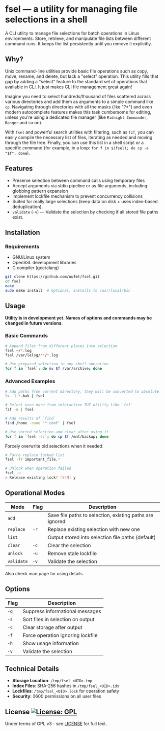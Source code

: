 # fsel — a utility for managing file selections in a shell

A CLI utility to manage file selections for batch operations in Linux
environments. Store, retrieve, and manipulate file lists between different
command runs. It keeps the list persistently until you remove it explicitly.

## Why?

Unix command-line utilities provide basic file operations such as copy, move,
rename, and delete, but lack a "select" operation. This utility fills that gap
by adding a "select" feature to the standard set of operations that available in
CLI. It just makes CLI file management great again!

Imagine you need to select hundreds/thousand of files scattered across various
directories and add them as arguments to a simple command like `cp`. Navigating
through directories with all the masks (like "?*") and even modern autocomplete
features makes this task cumbersome for editing, unless you're using a dedicated
file manager (like `Midnight Commander`, `Ranger` and so on).

With `fsel` and powerful search utilities with filtering, such as `fzf`, you
can easily compile the necessary list of files, iterating as needed and moving
through the file tree. Finally, you can use this list in a shell script or a
specific command (for example, in a loop: `for f in $(fsel); do cp -a "$f"; done`).

## Features

- Preserve selection between command calls using temporary files
- Accept arguments via stdin pipeline or as file arguments, including globbing
  pattern expansion
- Implement lockfile mechanism to prevent concurrency collisions
- Suited for really large selections (keep data on disk + uses index-based
  deduplication).
- `validate` (`-v`) — Validate the selection by checking if all stored file paths exist.

## Installation

### Requirements
- GNU/Linux system
- OpenSSL development libraries
- C compiler (gcc/clang)

```bash
git clone https://github.com/uwfmt/fsel.git
cd fsel
make
sudo make install  # Optional, installs to /usr/local/bin
```

## Usage

**Utility is in development yet. Names of options and commands may be changed in future versions.**

### Basic Commands
```bash
# Append files from different places into selection
fsel ~/*.log
fsel /var/lelog/**/*.log

# Use prepared selection in any shell operation
for f in `fsel`; do mv $f /var/archive; done
```

### Advanced Examples
```bash
# Add paths from current directory, they will be converted to absolute paths
ls -1 *.bak | fsel

# Select even more from interactive TUI utility like `fzf`
fzf -m | fsel

# Add results of `find`
find /home -name '*.conf' | fsel

# Use sorted selection and clear after using it
for f in `fsel -sc`; do cp $f /mnt/backup; done
```

Forcely overwrite old selections when it needed:

``` bash
# Force replace locked list
fsel -fr important_file.*

# Unlock when operation failed
fsel -u
> Release existing lock? [Y/N] y
```

## Operational Modes

| Mode        | Flag | Description                                              |
|-------------|------|----------------------------------------------------------|
| `add`       |      | Save file paths to selection, existing paths are ignored  |
| `replace`   | `-r` | Replace existing selection with new one                  |
| `list`      |      | Output stored into selection file paths (default)        |
| `clear`     | `-c` | Clear the selection                                      |
| `unlock`    | `-u` | Remove stale lockfile                                    |
| `validate`  | `-v` | Validate the selection                                   |

Also check man page for using details.

## Options

| Flag | Description                       |
|------|-----------------------------------|
| `-q` | Suppress informational messages   |
| `-s` | Sort files in selection on output |
| `-c` | Clear storage after output        |
| `-f` | Force operation ignoring lockfile |
| `-h` | Show usage information            |
| `-v` | Validate the selection            |

## Technical Details

- **Storage Location**: `/tmp/fsel_<UID>.tmp`
- **Index Files**: SHA-256 hashes in `/tmp/fsel_<UID>.idx`
- **Lockfiles**: `/tmp/fsel_<UID>.lock` for operation safety
- **Security**: 0600 permissions on all user files

## License [![License: GPL](https://img.shields.io/badge/License-GPLv3-green.svg)](https://opensource.org/licenses/gpl-3-0)

Under terms of GPL v3 - see [LICENSE](LICENSE) for full text.
